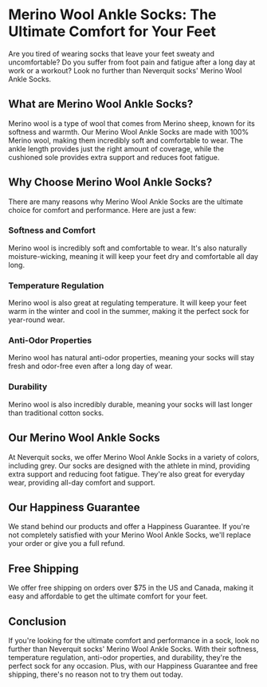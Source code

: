 # Merino Wool Ankle Socks: The Ultimate Comfort for Your Feet

Are you tired of wearing socks that leave your feet sweaty and uncomfortable? Do you suffer from foot pain and fatigue after a long day at work or a workout? Look no further than Neverquit socks' Merino Wool Ankle Socks.

## What are Merino Wool Ankle Socks?

Merino wool is a type of wool that comes from Merino sheep, known for its softness and warmth. Our Merino Wool Ankle Socks are made with 100% Merino wool, making them incredibly soft and comfortable to wear. The ankle length provides just the right amount of coverage, while the cushioned sole provides extra support and reduces foot fatigue.

## Why Choose Merino Wool Ankle Socks?

There are many reasons why Merino Wool Ankle Socks are the ultimate choice for comfort and performance. Here are just a few:

### Softness and Comfort

Merino wool is incredibly soft and comfortable to wear. It's also naturally moisture-wicking, meaning it will keep your feet dry and comfortable all day long.

### Temperature Regulation

Merino wool is also great at regulating temperature. It will keep your feet warm in the winter and cool in the summer, making it the perfect sock for year-round wear.

### Anti-Odor Properties

Merino wool has natural anti-odor properties, meaning your socks will stay fresh and odor-free even after a long day of wear.

### Durability

Merino wool is also incredibly durable, meaning your socks will last longer than traditional cotton socks.

## Our Merino Wool Ankle Socks

At Neverquit socks, we offer Merino Wool Ankle Socks in a variety of colors, including grey. Our socks are designed with the athlete in mind, providing extra support and reducing foot fatigue. They're also great for everyday wear, providing all-day comfort and support.

## Our Happiness Guarantee

We stand behind our products and offer a Happiness Guarantee. If you're not completely satisfied with your Merino Wool Ankle Socks, we'll replace your order or give you a full refund.

## Free Shipping

We offer free shipping on orders over $75 in the US and Canada, making it easy and affordable to get the ultimate comfort for your feet.

## Conclusion

If you're looking for the ultimate comfort and performance in a sock, look no further than Neverquit socks' Merino Wool Ankle Socks. With their softness, temperature regulation, anti-odor properties, and durability, they're the perfect sock for any occasion. Plus, with our Happiness Guarantee and free shipping, there's no reason not to try them out today.